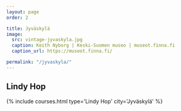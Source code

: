 ```yaml
---
layout: page
order: 2

title: Jyväskylä
image:
  src: vintage-jyvaskyla.jpg
  caption: Keith Nyborg | Keski-Suomen museo | museot.finna.fi
  caption_url: https://museot.finna.fi/

permalink: "/jyvaskyla/"
---
```


## Lindy Hop
{% include courses.html type='Lindy Hop' city='Jyväskylä' %}
